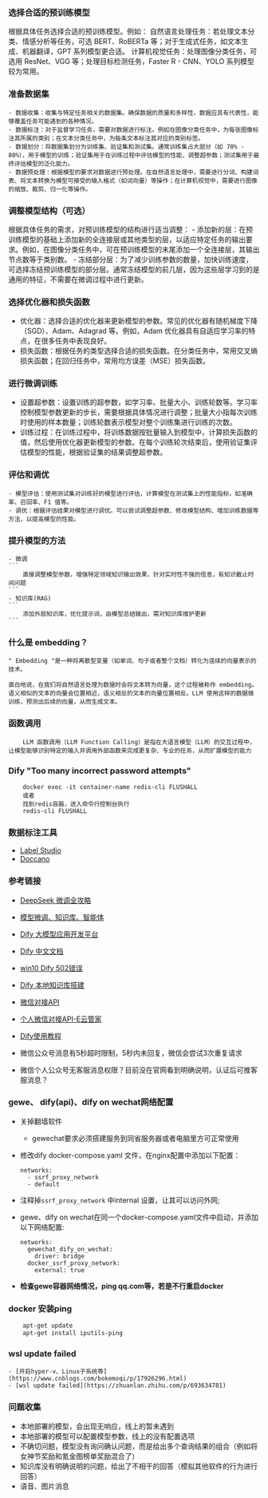 ### 选择合适的预训练模型
根据具体任务选择合适的预训练模型。例如：
自然语言处理任务：若处理文本分类、情感分析等任务，可选 BERT、RoBERTa 等；对于生成式任务，如文本生成、机器翻译，GPT 系列模型更合适。
计算机视觉任务：处理图像分类任务，可选用 ResNet、VGG 等；处理目标检测任务，Faster R - CNN、YOLO 系列模型较为常用。
### 准备数据集
	- 数据收集：收集与特定任务相关的数据集。确保数据的质量和多样性，数据应具有代表性，能够覆盖任务可能遇到的各种情况。
	- 数据标注：对于监督学习任务，需要对数据进行标注。例如在图像分类任务中，为每张图像标注其所属的类别；在文本分类任务中，为每条文本标注其对应的类别标签。
	- 数据划分：将数据集划分为训练集、验证集和测试集。通常训练集占大部分（如 70% - 80%），用于模型的训练；验证集用于在训练过程中评估模型的性能，调整超参数；测试集用于最终评估模型的泛化能力。
	- 数据预处理：根据模型的要求对数据进行预处理。在自然语言处理中，需要进行分词、构建词表、将文本转换为模型可接受的输入格式（如词向量）等操作；在计算机视觉中，需要进行图像的缩放、裁剪、归一化等操作。
### 调整模型结构（可选）
根据具体任务的需求，对预训练模型的结构进行适当调整：
	- 添加新的层：在预训练模型的基础上添加新的全连接层或其他类型的层，以适应特定任务的输出要求。例如，在图像分类任务中，可在预训练模型的末尾添加一个全连接层，其输出节点数等于类别数。
	- 冻结部分层：为了减少训练参数的数量，加快训练速度，可选择冻结预训练模型的部分层。通常冻结模型的前几层，因为这些层学习到的是通用的特征，不需要在微调过程中进行更新。
### 选择优化器和损失函数
  - 优化器：选择合适的优化器来更新模型的参数。常见的优化器有随机梯度下降（SGD）、Adam、Adagrad 等。例如，Adam 优化器具有自适应学习率的特点，在很多任务中表现良好。
  - 损失函数：根据任务的类型选择合适的损失函数。在分类任务中，常用交叉熵损失函数；在回归任务中，常用均方误差（MSE）损失函数。
### 进行微调训练
 - 设置超参数：设置训练的超参数，如学习率、批量大小、训练轮数等。学习率控制模型参数更新的步长，需要根据具体情况进行调整；批量大小指每次训练时使用的样本数量；训练轮数表示模型对整个训练集进行训练的次数。
 - 训练过程：在训练过程中，将训练数据按批量输入到模型中，计算损失函数的值，然后使用优化器更新模型的参数。在每个训练轮次结束后，使用验证集评估模型的性能，根据验证集的结果调整超参数。
### 评估和调优
	- 模型评估：使用测试集对训练好的模型进行评估，计算模型在测试集上的性能指标，如准确率、召回率、F1 值等。
	- 调优：根据评估结果对模型进行调优。可以尝试调整超参数、修改模型结构、增加训练数据等方法，以提高模型的性能。
	
	
### 提升模型的方法

	- 微调
	```
		直接调整模型参数，增强特定领域知识输出效果，针对实时性不强的信息，有知识截止时间问题
	```
	- 知识库(RAG)
	```
		添加外部知识库，优化提示词，由模型总结输出，需对知识库维护更新
	```
	
### 什么是 embedding？

 ```
 " Embedding "是一种将离散型变量（如单词、句子或者整个文档）转化为连续的向量表示的技术。

 直白地说，在我们将自然语言处理为数据时会将文本转为向量，这个过程被称作 embedding。语义相似的文本的向量会位置相近，语义相反的文本的向量位置相反。LLM 使用这样的数据做训练，预测出后续的向量，从而生成文本。
 ```
	
### 函数调用

```
	LLM 函数调用（LLM Function Calling）是指在大语言模型（LLM）的交互过程中，让模型能够识别特定的输入并调用外部函数来完成更复杂、专业的任务，从而扩展模型的能力
```
	
	
### Dify "Too many incorrect password attempts"

```
	docker exec -it container-name redis-cli FLUSHALL
	或者
	找到redis容器，进入命令行控制台执行
	redis-cli FLUSHALL
```

### 数据标注工具

- [Label Studio](https://labelstud.io/guide/quick_start)
- [Doccano](https://github.com/doccano/doccano)

### 参考链接

- [DeepSeek 微调全攻略](https://www.intoep.com/othen/65051.html)

- [模型微调、知识库、智能体](https://blog.csdn.net/sunyuhua_keyboard/article/details/140046768)

- [Dify 大模型应用开发平台](https://dify.ai/zh)

- [Dify 中文文档](https://docs.dify.ai/zh-hans)

- [win10 Dify 502错误](https://blog.csdn.net/qq_53597256/article/details/143745465)

- [Dify 本地知识库搭建](https://zhuanlan.zhihu.com/p/20619350390)

- [微信对接API](http://doc.geweapi.com/)

- [个人微信对接API-E云管家](http://doc.geweapi.com/)

- [Dify使用教程](https://mp.weixin.qq.com/s/ft-nyKctk_jZb3Bps3Uyvw)

- 微信公众号消息有5秒超时限制，5秒内未回复，微信会尝试3次重复请求

- 微信个人公众号无客服消息权限？目前没在官网看到明确说明，认证后可推客服消息？

### gewe、 dify(api)、dify on wechat网络配置

- 关掉翻墙软件
	- gewechat要求必须搭建服务到同省服务器或者电脑里方可正常使用

- 修改dify docker-compose.yaml 文件，在nginx配置中添加以下配置：
	```
	networks:
      - ssrf_proxy_network
      - default
	```

- 注释掉`ssrf_proxy_network` 中internal 设置，让其可以访问外网;

- gewe、dify on wechat在同一个docker-compose.yaml文件中启动，并添加以下网络配置:
	```
	networks:
	  gewechat_dify_on_wechat:
		driver: bridge
	  docker_ssrf_proxy_network:
		external: true
	```
- **检查gewe容器网络情况，ping qq.com等，若是不行重启docker**

### docker 安装ping

```sh
	apt-get update
	apt-get install iputils-ping
```

### wsl update failed
	- [开启hyper-v、Linux子系统等](https://www.cnblogs.com/bokemoqi/p/17926296.html)
	- [wsl update failed](https://zhuanlan.zhihu.com/p/693634781)
	
### 问题收集
- 本地部署的模型，会出现无响应，线上的暂未遇到
- 本地部署的模型可以配置模型参数，线上的没有配置选项
- 不确切问题，模型没有询问确认问题，而是给出多个查询结果的组合（例如将女神节奖励和氪金图榜单奖励混合了）
- 知识库没有明确说明的问题，给出了不相干的回答（模拟其他软件的行为进行回答）
- 语音、图片消息